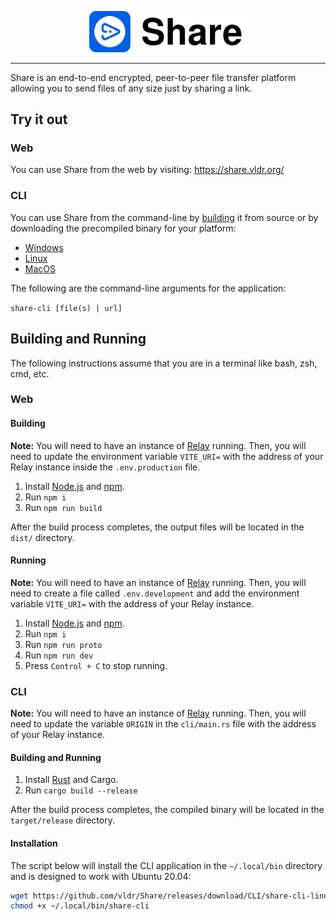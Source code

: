 <p align="center">
    <img src='logo.svg?raw=true' width='50%'>
</p>

---

Share is an end-to-end encrypted, peer-to-peer file transfer platform allowing you to send files of any size just by sharing a link.

## Try it out

### Web

You can use Share from the web by visiting: https://share.vldr.org/

### CLI

You can use Share from the command-line by [building](#building-and-running-1) it from source or by downloading the precompiled binary for your platform:

- [Windows](https://github.com/vldr/Share/releases/download/CLI/share-cli-windows-amd64.exe)
- [Linux](https://github.com/vldr/Share/releases/download/CLI/share-cli-linux-amd64)
- [MacOS](https://github.com/vldr/Share/releases/download/CLI/share-cli-macos-amd64)

The following are the command-line arguments for the application:

`share-cli [file(s) | url]`

## Building and Running

The following instructions assume that you are in a terminal like bash, zsh, cmd, etc.

### Web

#### Building

**Note:** You will need to have an instance of [Relay](https://github.com/vldr/Relay) running. Then, you will need to update the environment variable `VITE_URI=` with the address of your Relay instance inside the `.env.production` file.

1. Install [Node.js](https://nodejs.org/en) and [npm](https://www.npmjs.com/).
2. Run `npm i`
3. Run `npm run build`

After the build process completes, the output files will be located in the `dist/` directory.

#### Running

**Note:** You will need to have an instance of [Relay](https://github.com/vldr/Relay) running. Then, you will need to create a file called `.env.development` and add the environment variable `VITE_URI=` with the address of your Relay instance.

1. Install [Node.js](https://nodejs.org/en) and [npm](https://www.npmjs.com/).
2. Run `npm i`
3. Run `npm run proto`
4. Run `npm run dev`
5. Press `Control + C` to stop running.

### CLI

**Note:** You will need to have an instance of [Relay](https://github.com/vldr/Relay) running. Then, you will need to update the variable `ORIGIN` in the `cli/main.rs` file with the address of your Relay instance.

#### Building and Running

1. Install [Rust](https://www.rust-lang.org/learn/get-started) and Cargo.
2. Run `cargo build --release`

After the build process completes, the compiled binary will be located in the `target/release` directory.

#### Installation

The script below will install the CLI application in the `~/.local/bin` directory and is designed to work with Ubuntu 20.04:

```bash
wget https://github.com/vldr/Share/releases/download/CLI/share-cli-linux-amd64 -O ~/.local/bin/share-cli && \
chmod +x ~/.local/bin/share-cli
```
